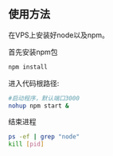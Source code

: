 ## 使用方法

在VPS上安装好node以及npm。

首先安装npm包

``` bash
npm install
```

进入代码根路径:

``` bash
#启动程序，默认端口3000
nohup npm start &
```

结束进程

```bash
ps -ef | grep "node"
kill [pid]
```
